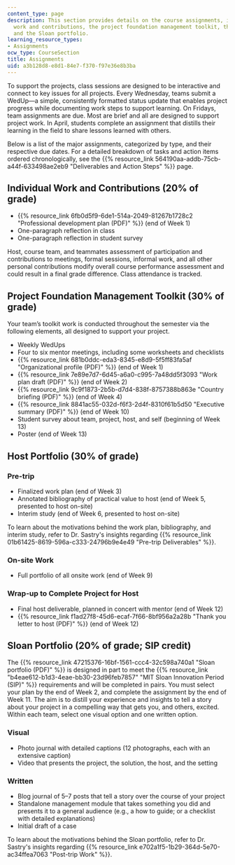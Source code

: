 ```yaml
---
content_type: page
description: This section provides details on the course assignments, including individual
  work and contributions, the project foundation management toolkit, the host portfolio,
  and the Sloan portfolio.
learning_resource_types:
- Assignments
ocw_type: CourseSection
title: Assignments
uid: a3b128d8-e8d1-84e7-f370-f97e36e8b3ba
---
```


To support the projects, class sessions are designed to be interactive and connect to key issues for all projects. Every Wednesday, teams submit a WedUp—a simple, consistently formatted status update that enables project progress while documenting work steps to support learning. On Fridays, team assignments are due. Most are brief and all are designed to support project work. In April, students complete an assignment that distills their learning in the field to share lessons learned with others.

Below is a list of the major assignments, categorized by type, and their respective due dates. For a detailed breakdown of tasks and action items ordered chronologically, see the {{% resource_link 564190aa-addb-75cb-a44f-633498ae2eb9 "Deliverables and Action Steps" %}} page.

Individual Work and Contributions (20% of grade)
------------------------------------------------

*   {{% resource_link 6fb0d5f9-6de1-514a-2049-81267b1728c2 "Professional development plan (PDF)" %}} (end of Week 1)
*   One-paragraph reflection in class
*   One-paragraph reflection in student survey

Host, course team, and teammates assessment of participation and contributions to meetings, formal sessions, informal work, and all other personal contributions modify overall course performance assessment and could result in a final grade difference. Class attendance is tracked.

Project Foundation Management Toolkit (30% of grade)
----------------------------------------------------

Your team’s toolkit work is conducted throughout the semester via the following elements, all designed to support your project.

*   Weekly WedUps
*   Four to six mentor meetings, including some worksheets and checklists
*   {{% resource_link 681b0ddc-eda3-8345-e8d9-5f5ff83fa5af "Organizational profile (PDF)" %}} (end of Week 1)
*   {{% resource_link 7e89e7d7-6d45-a6a0-c995-7a48dd5f3093 "Work plan draft (PDF)" %}} (end of Week 2)
*   {{% resource_link 9c9f1873-2b5b-d7d4-838f-8757388b863e "Country briefing (PDF)" %}} (end of Week 4)
*   {{% resource_link 8841ac55-032d-f6f3-2d4f-8310f61b5d50 "Executive summary (PDF)" %}} (end of Week 10)
*   Student survey about team, project, host, and self (beginning of Week 13)
*   Poster (end of Week 13)

Host Portfolio (30% of grade)
-----------------------------

### Pre-trip

*   Finalized work plan (end of Week 3)
*   Annotated bibliography of practical value to host (end of Week 5, presented to host on-site)
*   Interim study (end of Week 6, presented to host on-site)

To learn about the motivations behind the work plan, bibliography, and interim study, refer to Dr. Sastry's insights regarding {{% resource_link 01b61425-8619-596a-c333-24796b9e4e49 "Pre-trip Deliverables" %}}.

### On-site Work

*   Full portfolio of all onsite work (end of Week 9)

### Wrap-up to Complete Project for Host

*   Final host deliverable, planned in concert with mentor (end of Week 12)
*   {{% resource_link f1ad27f8-45d6-ecaf-7f66-8bf956a2a28b "Thank you letter to host (PDF)" %}} (end of Week 12)

Sloan Portfolio (20% of grade; SIP credit)
------------------------------------------

The {{% resource_link 47215376-16bf-1561-ccc4-32c598a740a1 "Sloan portfolio (PDF)" %}} is designed in part to meet the {{% resource_link "b4eae612-b1d3-4eae-bb30-23d96feb7857" "MIT Sloan Innovation Period (SIP)" %}} requirements and will be completed in pairs. You must select your plan by the end of Week 2, and complete the assignment by the end of Week 11. The aim is to distill your experience and insights to tell a story about your project in a compelling way that gets you, and others, excited. Within each team, select one visual option and one written option.

### Visual

*   Photo journal with detailed captions (12 photographs, each with an extensive caption)
*   Video that presents the project, the solution, the host, and the setting

### Written

*   Blog journal of 5–7 posts that tell a story over the course of your project
*   Standalone management module that takes something you did and presents it to a general audience (e.g., a how to guide; or a checklist with detailed explanations)
*   Initial draft of a case

To learn about the motivations behind the Sloan portfolio, refer to Dr. Sastry's insights regarding {{% resource_link e702a1f5-1b29-364d-5e70-ac34ffea7063 "Post-trip Work" %}}.